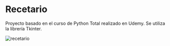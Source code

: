 # Recetario
Proyecto basado en el curso de Python Total realizado en Udemy.
Se utiliza la librería Tkinter.


![recetario](https://user-images.githubusercontent.com/112111503/187965061-aee1a610-2362-48dc-ae69-c33d6a8b9cb5.png)
